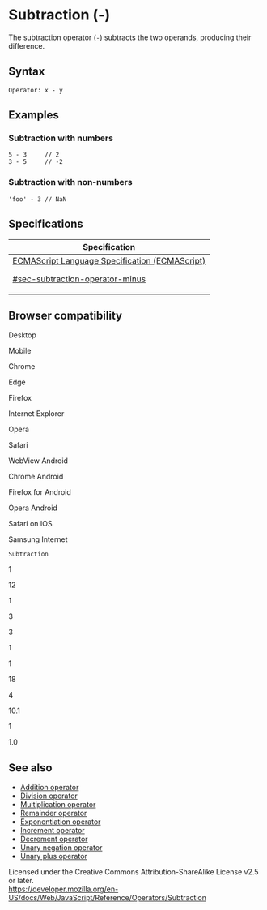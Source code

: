 # Subtraction (-)

The subtraction operator (`-`) subtracts the two operands, producing their difference.

## Syntax

    Operator: x - y

## Examples

### Subtraction with numbers

    5 - 3     // 2
    3 - 5     // -2

### Subtraction with non-numbers

    'foo' - 3 // NaN

## Specifications

<table><thead><tr class="header"><th>Specification</th></tr></thead><tbody><tr class="odd"><td><a href="https://tc39.es/ecma262/#sec-subtraction-operator-minus">ECMAScript Language Specification (ECMAScript) 
<br/>

<span class="small">#sec-subtraction-operator-minus</span></a></td></tr></tbody></table>

## Browser compatibility

Desktop

Mobile

Chrome

Edge

Firefox

Internet Explorer

Opera

Safari

WebView Android

Chrome Android

Firefox for Android

Opera Android

Safari on IOS

Samsung Internet

`Subtraction`

1

12

1

3

3

1

1

18

4

10.1

1

1.0

## See also

-   [Addition operator](addition)
-   [Division operator](division)
-   [Multiplication operator](multiplication)
-   [Remainder operator](remainder)
-   [Exponentiation operator](exponentiation)
-   [Increment operator](increment)
-   [Decrement operator](decrement)
-   [Unary negation operator](unary_negation)
-   [Unary plus operator](unary_plus)

 
Licensed under the Creative Commons Attribution-ShareAlike License v2.5 or later.  
<a href="https://developer.mozilla.org/en-US/docs/Web/JavaScript/Reference/Operators/Subtraction" class="_attribution-link">https://developer.mozilla.org/en-US/docs/Web/JavaScript/Reference/Operators/Subtraction</a>
